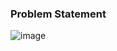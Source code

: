 ### Problem Statement

![image](https://user-images.githubusercontent.com/36649115/40374661-5e884f0c-5d9e-11e8-99df-2a242c6d4315.png)
